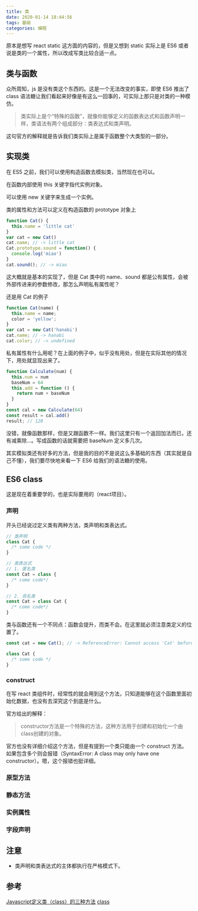 ```yaml
---
title: 类
date: 2020-01-14 18:44:56
tags: 基础
categories: 编程
---
```


原本是想写 react static 这方面的内容的，但是又想到 static 实际上是 ES6 或者说是类的一个属性，所以改成写类比较合适一点。

<!-- more -->

## 类与函数

众所周知，js 是没有类这个东西的。这是一个无法改变的事实，即使 ES6 推出了 class 语法糖让我们看起来好像是有这么一回事的，可实际上那只是对类的一种模仿。

> 类实际上是个“特殊的函数”，就像你能够定义的函数表达式和函数声明一样，类语法有两个组成部分：类表达式和类声明。

这句官方的解释就是告诉我们类实际上是属于函数整个大类型的一部分。

## 实现类

在 ES5 之前，我们可以使用构造函数去模拟类，当然现在也可以。

在函数内部使用 this 关键字指代实例对象。

可以使用 new 关键字来生成一个实例。

类的属性和方法可以定义在构造函数的 prototype 对象上

```js
function Cat() {
  this.name = 'little cat'
}
var cat = new Cat()
cat.name; // -> little cat
Cat.prototype.sound = function() {
  console.log('miao')
}
cat.sound(); // -> miao
```

这大概就是基本的实现了，但是 Cat 类中的 name、sound 都是公有属性，会被外部传进来的参数修改，那怎么声明私有属性呢？

还是用 Cat 的例子

```js
function Cat(name) {
  this.name = name;
  color = 'yellow';
}
var cat = new Cat('hanabi')
cat.name; // -> hanabi
cat.color; // -> undefined
```

私有属性有什么用呢？在上面的例子中，似乎没有用处，但是在实际其他的情况下，用处就显现出来了。

```js
function Calculate(num) {
  this.num = num
  baseNum = 64
  this.add = function () {
    return num + baseNum
  }
}
const cal = new Calculate(64)
const result = cal.add()
result; // 128
```

没错，就像函数那样，但是又跟函数不一样。我们这里只有一个返回加法而已，还有减乘除...。写成函数的话就需要把 baseNum 定义多几次。

其实模拟类还有好多的方法，但是我的目的不是说这么多基础的东西（其实就是自己不懂），我们要尽快地来看一下 ES6 给我们的语法糖的使用。

## ES6 class

这是现在着重要学的，也是实际要用的（react项目）。

### 声明

开头已经说过定义类有两种方法，类声明和类表达式。

```js
// 类声明
class Cat {
  /* some code */
}

// 类表达式
// 1. 匿名类
const Cat = class {
  /* come code*/
}

// 2. 具名类
const Cat = class Cat {
  /* come code*/
}
```

类与函数还有一个不同点：函数会提升，而类不会。在这里就必须注意类定义的位置了。

```js
const cat = new Cat(); // -> ReferenceError: Cannot access 'Cat' before initialization

class Cat {
  /* some code */
}
```

### construct

在写 react 类组件时，经常性的就会用到这个方法，只知道能够在这个函数里面初始化数据，也没有去深究这个到底是什么。

官方给出的解释：

> constructor方法是一个特殊的方法，这种方法用于创建和初始化一个由class创建的对象。

官方也没有详细介绍这个方法，但是有提到一个类只能由一个 construct 方法。如果包含多个则会报错（SyntaxError: A class may only have one constructor）。嗯，这个报错也挺详细。

### 原型方法

### 静态方法

### 实例属性

### 字段声明

## 注意

* 类声明和类表达式的主体都执行在严格模式下。

## 参考

[Javascript定义类（class）的三种方法](http://www.ruanyifeng.com/blog/2012/07/three_ways_to_define_a_javascript_class.html)
[class](https://developer.mozilla.org/zh-CN/docs/Web/JavaScript/Reference/Classes)
